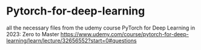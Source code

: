 # Pytorch-for-deep-learning
 
all the necessary files from the udemy course 
PyTorch for Deep Learning in 2023: Zero to Master
https://www.udemy.com/course/pytorch-for-deep-learning/learn/lecture/32656552?start=0#questions
